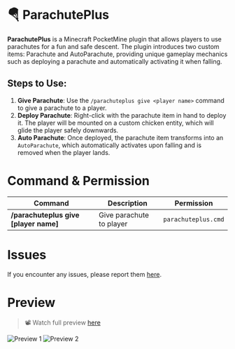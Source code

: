 # 🪂 ParachutePlus

**ParachutePlus** is a Minecraft PocketMine plugin that allows players to use parachutes for a fun and safe descent. The plugin introduces two custom items: Parachute and AutoParachute, providing unique gameplay mechanics such as deploying a parachute and automatically activating it when falling.

## Steps to Use:
1. **Give Parachute**: Use the `/parachuteplus give <player name>` command to give a parachute to a player.
2. **Deploy Parachute**: Right-click with the parachute item in hand to deploy it. The player will be mounted on a custom chicken entity, which will glide the player safely downwards.
3. **Auto Parachute**: Once deployed, the parachute item transforms into an `AutoParachute`, which automatically activates upon falling and is removed when the player lands.


# Command & Permission

| Command                               | Description                                                       | Permission                |
|---------------------------------------|-------------------------------------------------------------------|---------------------------|
| **/parachuteplus give [player name]** | Give parachute to player                                                            | `parachuteplus.cmd`        |


# Issues

If you encounter any issues, please report them [here](https://github.com/pixelwhiz/ParachutePlus/issues/new).

# Preview

> 📽️ Watch full preview [here](https://www.youtube.com/watch?v=eagcrjbnp4w)

![Preview 1](assets/preview1.png)
![Preview 2](assets/preview2.png)
